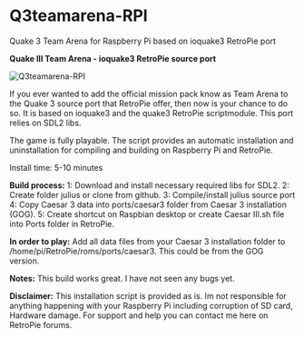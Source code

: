 # Q3teamarena-RPI
Quake 3 Team Arena for Raspberry Pi based on ioquake3 RetroPie port

**Quake III Team Arena - ioquake3 RetroPie source port**

![Q3teamarena-RPI](https://github.com/tpo1990/Q3teamarena-RPI/blob/master/Screenshots/teamarena1.png?raw=true)

If you ever wanted to add the official mission pack know as Team Arena to the Quake 3 source port that RetroPie offer, then now is your chance to do so. It is based on ioquake3 and the quake3 RetroPie scriptmodule. This port relies on SDL2 libs.

The game is fully playable.
The script provides an automatic installation and uninstallation for compiling and building on Raspberry Pi and RetroPie.

Install time: 5-10 minutes

**Build process:**
1: Download and install necessary required libs for SDL2.
2: Create folder julius or clone from github.
3: Compile/install julius source port
4: Copy Caesar 3 data into ports/caesar3 folder from Caesar 3 installation (GOG).
5: Create shortcut on Raspbian desktop or create Caesar III.sh file into Ports folder in RetroPie.

**In order to play:**
Add all data files from your Caesar 3 installation folder to /home/pi/RetroPie/roms/ports/caesar3. This could be from the GOG version.

**Notes:**
This build works great. I have not seen any bugs yet.

**Disclaimer:**
This installation script is provided as is. Im not responsible for anything happening with your Raspberry Pi including corruption of SD card, Hardware damage. For support and help you can contact me here on RetroPie forums.
